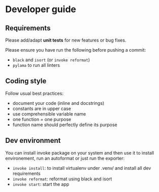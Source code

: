 # Developer guide

## Requirements

Please add/adapt **unit tests** for new features or bug fixes.

Please ensure you have run the following before pushing a commit:
  * `black` and `isort` (or `invoke reformat`)
  * `pylama` to run all linters

## Coding style

Follow usual best practices:
  * document your code (inline and docstrings)
  * constants are in upper case
  * use comprehensible variable name
  * one function = one purpose
  * function name should perfectly define its purpose

## Dev environment

You can install invoke package on your system and then use it to install environement, run an autoformat or just run the exporter:

  * `invoke install`: to install virtualenv under .venv/ and install all dev requirements
  * `invoke reformat`: reformat using black and isort
  * `invoke start`: start the app
